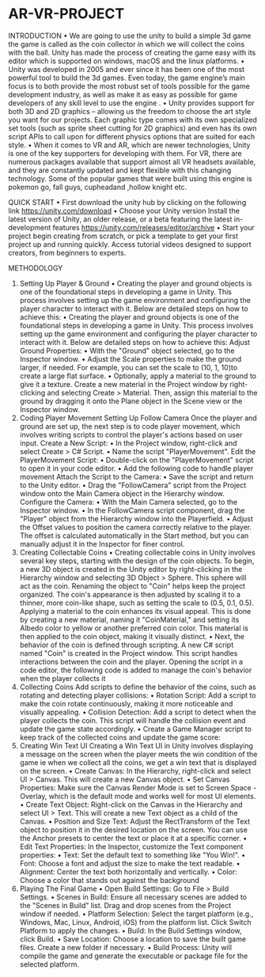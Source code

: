 # AR-VR-PROJECT
INTRODUCTION
• We are going to use the unity to build a simple 3d game the
game is called as the coin collector in which we will collect the
coins with the ball. Unity has made the process of creating the
game easy with its editor which is supported on windows,
macOS and the linux platforms.
• Unity was developed in 2005 and ever since it has been one of
the most powerful tool to build the 3d games. Even today, the
game engine’s main focus is to both provide the most robust set
of tools possible for the game development industry, as well as
make it as easy as possible for game developers of any skill
level to use the engine .
• Unity provides support for both 3D and 2D graphics – allowing
us the freedom to choose the art style you want for our projects.
Each graphic type comes with its own specialized set tools (such
as sprite sheet cutting for 2D graphics) and even has its own
script APIs to call upon for different physics options that are
suited for each style.
• When it comes to VR and AR, which are newer technologies,
Unity is one of the key supporters for developing with them. For
VR, there are numerous packages available that support almost
all VR headsets available, and they are constantly updated and
kept flexible with this changing technology. Some of the popular
games that were built using this engine is pokemon go, fall
guys, cupheadand ,hollow knight etc.

QUICK START
• First download the unity hub by clicking on the following link
https://unity.com/download
• Choose your Unity version Install the latest version of Unity, an
older release, or a beta featuring the latest in-development
features https://unity.com/releases/editor/archive
• Start your project begin creating from scratch, or pick a template
to get your first project up and running quickly. Access tutorial
videos designed to support creators, from beginners to experts.

METHODOLOGY
1. Setting Up Player & Ground
• Creating the player and ground objects is one of the foundational
steps in developing a game in Unity. This process involves
setting up the game environment and configuring the player
character to interact with it. Below are detailed steps on how to
achieve this:
• Creating the player and ground objects is one of the foundational
steps in developing a game in Unity. This process involves
setting up the game environment and configuring the player
character to interact with it. Below are detailed steps on how to
achieve this:
Adjust Ground Properties:
• With the "Ground" object selected, go to the Inspector
window.
• Adjust the Scale properties to make the ground larger, if
needed. For example, you can set the scale to (10, 1,
10)to create a large flat surface.
• Optionally, apply a material to the ground to give it a texture.
Create a new material in the Project window by right-clicking
and selecting Create > Material. Then, assign this material
to the ground by dragging it onto the Plane object in the
Scene view or the Inspector window.
2. Coding Player Movement Setting Up Follow Camera
Once the player and ground are set up, the next step is to code
player movement, which involves writing scripts to control the
player's actions based on user input.
Create a New Script:
• In the Project window, right-click and select Create > C#
Script.
• Name the script "PlayerMovement".
Edit the PlayerMovement Script:
• Double-click on the "PlayerMovement" script to open it in
your code editor.
• Add the following code to handle player movement
Attach the Script to the Camera:
• Save the script and return to the Unity editor.
• Drag the "FollowCamera" script from the Project window
onto the Main Camera object in the Hierarchy window.
Configure the Camera:
• With the Main Camera selected, go to the Inspector window.
• In the FollowCamera script component, drag the "Player" object
from the Hierarchy window into the Playerfield.
• Adjust the Offset values to position the camera correctly
relative to the player. The offset is calculated automatically in
the Start method, but you can manually adjust it in the Inspector
for finer control.
3. Creating Collectable Coins
• Creating collectable coins in Unity involves several key steps,
starting with the design of the coin objects. To begin, a new 3D
object is created in the Unity editor by right-clicking in the
Hierarchy window and selecting 3D Object > Sphere. This
sphere will act as the coin. Renaming the object to "Coin" helps
keep the project organized. The coin's appearance is then
adjusted by scaling it to a thinner, more coin-like shape, such as
setting the scale to (0.5, 0.1, 0.5). Applying a material to the
coin enhances its visual appeal. This is done by creating a new
material, naming it "CoinMaterial," and setting its Albedo color
to yellow or another preferred coin color. This material is then
applied to the coin object, making it visually distinct.
• Next, the behavior of the coin is defined through scripting. A
new C# script named "Coin" is created in the Project window.
This script handles interactions between the coin and the player.
Opening the script in a code editor, the following code is added
to manage the coin's behavior when the player collects it
4. Collecting Coins
Add scripts to define the behavior of the coins, such as rotating
and detecting player collisions:
• Rotation Script: Add a script to make the coin rotate
continuously, making it more noticeable and visually appealing.
• Collision Detection: Add a script to detect when the player
collects the coin. This script will handle the collision event and
update the game state accordingly.
• Create a Game Manager script to keep track of the collected
coins and update the game score:
5. Creating Win Text UI
Creating a Win Text UI in Unity involves displaying a
message on the screen when the player meets the win
condition of the game ie when we collect all the coins, we
get a win text that is displayed on the screen.
• Create Canvas: In the Hierarchy, right-click and select UI >
Canvas. This will create a new Canvas object.
• Set Canvas Properties: Make sure the Canvas Render Mode is
set to Screen Space - Overlay, which is the default
mode and works well for most UI elements.
• Create Text Object: Right-click on the Canvas in the Hierarchy
and select UI > Text. This will create a new Text object as a
child of the Canvas.
• Position and Size Text: Adjust the RectTransform of the Text
object to position it in the desired location on the screen. You
can use the Anchor presets to center the text or place it at a
specific corner.
• Edit Text Properties: In the Inspector, customize the Text
component properties:
• Text: Set the default text to something like "You Win!".
• Font: Choose a font and adjust the size to make the text
readable.
• Alignment: Center the text both horizontally and vertically.
• Color: Choose a color that stands out against the background
6. Playing The Final Game
• Open Build Settings: Go to File > Build Settings.
• Scenes in Build: Ensure all necessary scenes are added to the
"Scenes in Build" list. Drag and drop scenes from the Project
window if needed.
• Platform Selection: Select the target platform (e.g., Windows,
Mac, Linux, Android, iOS) from the platform list. Click Switch
Platform to apply the changes.
• Build: In the Build Settings window, click Build.
• Save Location: Choose a location to save the built game files.
Create a new folder if necessary.
• Build Process: Unity will compile the game and generate the
executable or package file for the selected platform.

